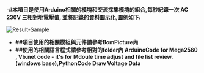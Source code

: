 -**#本項目是使用Arduino相關的模塊和交流採集模塊的組合,每秒紀錄一次 AC 230V 三相對地電壓值, 並將記錄的資料圖示化,圖例如下:**

![Result-Sample](https://github.com/user-attachments/assets/a83a1e0b-a9ec-4cc8-a9c6-5eeed8f5e3b6)

- **##項目使用的相關模組與元件請參考BomPicture內**
- **##使用的相關語言程式請參考相對的folder內 ArduinoCode for Mega2560 , Vb.net code - it's for Mdoule time adjust and file list review. (windows base),PythonCode Draw Voltage Data**
